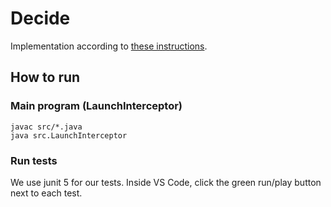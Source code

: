 # Decide
Implementation according to [these instructions](decide.pdf).

## How to run
### Main program (LaunchInterceptor)
```
javac src/*.java
java src.LaunchInterceptor
```

### Run tests
We use junit 5 for our tests. Inside VS Code, click the green run/play button next to each test.